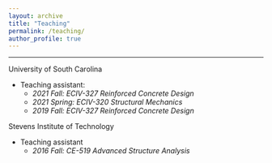 ```yaml
---
layout: archive
title: "Teaching"
permalink: /teaching/
author_profile: true
---
```

----

University of South Carolina
* Teaching assistant: 
   * *2021 Fall: ECIV-327 Reinforced Concrete Design*
   * *2021 Spring: ECIV-320 Structural Mechanics*
   * *2019 Fall: ECIV-327 Reinforced Concrete Design*

Stevens Institute of Technology
* Teaching assistant
   * *2016 Fall: CE-519 Advanced Structure Analysis*
